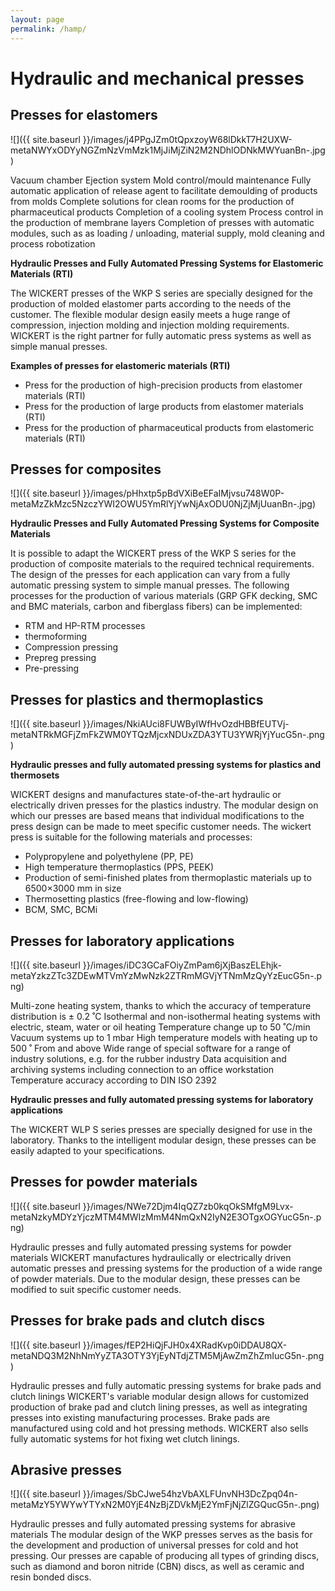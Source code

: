 ```yaml
---
layout: page
permalink: /hamp/
---
```


# Hydraulic and mechanical presses

<div class="block" markdown="1">

## Presses for elastomers

![]({{ site.baseurl }}/images/j4PPgJZm0tQpxzoyW68lDkkT7H2UXW-metaNWYxODYyNGZmNzVmMzk1MjJiMjZiN2M2NDhlODNkMWYuanBn-.jpg)

Vacuum chamber
Ejection system
Mold control/mould maintenance
Fully automatic application of release agent to facilitate demoulding of products from molds
Complete solutions for clean rooms for the production of pharmaceutical products
Completion of a cooling system
Process control in the production of membrane layers
Completion of presses with automatic modules, such as as loading / unloading, material supply, mold cleaning and process robotization

**Hydraulic Presses and Fully Automated Pressing Systems for Elastomeric Materials (RTI)**

The WICKERT presses of the WKP S series are specially designed for the production of molded elastomer parts according to the needs of the customer. The flexible modular design easily meets a huge range of compression, injection molding and injection molding requirements. WICKERT is the right partner for fully automatic press systems as well as simple manual presses.

**Examples of presses for elastomeric materials (RTI)**

- Press for the production of high-precision products from elastomer materials (RTI)
- Press for the production of large products from elastomer materials (RTI)
- Press for the production of pharmaceutical products from elastomeric materials (RTI)

</div>
<div style="clear:both;"></div>
<div class="block" markdown="1">

## Presses for composites

![]({{ site.baseurl }}/images/pHhxtp5pBdVXiBeEFaIMjvsu748W0P-metaMzZkMzc5NzczYWI2OWU5YmRlYjYwNjAxODU0NjZjMjUuanBn-.jpg)

**Hydraulic Presses and Fully Automated Pressing Systems for Composite Materials**

It is possible to adapt the WICKERT press of the WKP S series for the production of composite materials to the required technical requirements. The design of the presses for each application can vary from a fully automatic pressing system to simple manual presses. The following processes for the production of various materials (GRP GFK decking, SMC and BMC materials, carbon and fiberglass fibers) can be implemented:

- RTM and HP-RTM processes
- thermoforming
- Compression pressing
- Prepreg pressing
- Pre-pressing

</div>
<div style="clear:both;"></div>
<div class="block" markdown="1">

## Presses for plastics and thermoplastics

![]({{ site.baseurl }}/images/NkiAUci8FUWByIWfHvOzdHBBfEUTVj-metaNTRkMGFjZmFkZWM0YTQzMjcxNDUxZDA3YTU3YWRjYjYucG5n-.png)

**Hydraulic presses and fully automated pressing systems for plastics and thermosets**

WICKERT designs and manufactures state-of-the-art hydraulic or electrically driven presses for the plastics industry. The modular design on which our presses are based means that individual modifications to the press design can be made to meet specific customer needs.
The wickert press is suitable for the following materials and processes:

- Polypropylene and polyethylene (PP, PE)
- High temperature thermoplastics (PPS, PEEK)
- Production of semi-finished plates from thermoplastic materials up to 6500×3000 mm in size
- Thermosetting plastics (free-flowing and low-flowing)
- BCM, SMC, BCMi

</div>
<div style="clear:both;"></div>
<div class="block" markdown="1">

## Presses for laboratory applications

![]({{ site.baseurl }}/images/iDC3GCaFOiyZmPam6jXjBaszELEhjk-metaYzkzZTc3ZDEwMTVmYzMwNzk2ZTRmMGVjYTNmMzQyYzEucG5n-.png)

Multi-zone heating system, thanks to which the accuracy of temperature distribution is ± 0.2 ˚С
Isothermal and non-isothermal heating systems with electric, steam, water or oil heating
Temperature change up to 50 ˚С/min
Vacuum systems up to 1 mbar
High temperature models with heating up to 500 ˚ From and above
Wide range of special software for a range of industry solutions, e.g. for the rubber industry
Data acquisition and archiving systems including connection to an office workstation
Temperature accuracy according to DIN ISO 2392

**Hydraulic presses and fully automated pressing systems for laboratory applications**

The WICKERT WLP S series presses are specially designed for use in the laboratory. Thanks to the intelligent modular design, these presses can be easily adapted to your specifications.

</div>
<div style="clear:both;"></div>
<div class="block" markdown="1">

## Presses for powder materials

![]({{ site.baseurl }}/images/NWe72Djm4IqQZ7zb0kqOkSMfgM9Lvx-metaNzkyMDYzYjczMTM4MWIzMmM4NmQxN2IyN2E3OTgxOGYucG5n-.png)

Hydraulic presses and fully automated pressing systems for powder materials
WICKERT manufactures hydraulically or electrically driven automatic presses and pressing systems for the production of a wide range of powder materials. Due to the modular design, these presses can be modified to suit specific customer needs.

</div>
<div style="clear:both;"></div>
<div class="block" markdown="1">

## Presses for brake pads and clutch discs

![]({{ site.baseurl }}/images/fEP2HiQjFJH0x4XRadKvp0iDDAU8QX-metaNDQ3M2NhNmYyZTA3OTY3YjEyNTdjZTM5MjAwZmZhZmIucG5n-.png)

Hydraulic presses and fully automatic pressing systems for brake pads and clutch linings
WICKERT's variable modular design allows for customized production of brake pad and clutch lining presses, as well as integrating presses into existing manufacturing processes. Brake pads are manufactured using cold and hot pressing methods. WICKERT also sells fully automatic systems for hot fixing wet clutch linings.

</div>
<div style="clear:both;"></div>
<div class="block" markdown="1">

## Abrasive presses

![]({{ site.baseurl }}/images/SbCJwe54hzVbAXLFUnvNH3DcZpq04n-metaMzY5YWYwYTYxN2M0YjE4NzBjZDVkMjE2YmFjNjZlZGQucG5n-.png)

Hydraulic presses and fully automated pressing systems for abrasive materials
The modular design of the WKP presses serves as the basis for the development and production of universal presses for cold and hot pressing. Our presses are capable of producing all types of grinding discs, such as diamond and boron nitride (CBN) discs, as well as ceramic and resin bonded discs. 

</div>
<div style="clear:both;"></div>